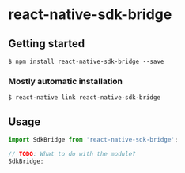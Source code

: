# react-native-sdk-bridge

## Getting started

`$ npm install react-native-sdk-bridge --save`

### Mostly automatic installation

`$ react-native link react-native-sdk-bridge`

## Usage
```javascript
import SdkBridge from 'react-native-sdk-bridge';

// TODO: What to do with the module?
SdkBridge;
```
